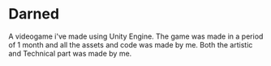 # Darned
A videogame i've made using Unity Engine.
The game was made in a period of 1 month and all the assets and code was made by me. Both the artistic and Technical part was made by me.
